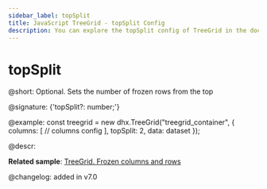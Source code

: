 ```yaml
---
sidebar_label: topSplit
title: JavaScript TreeGrid - topSplit Config 
description: You can explore the topSplit config of TreeGrid in the documentation of the DHTMLX JavaScript UI library. Browse developer guides and API reference, try out code examples and live demos, and download a free 30-day evaluation version of DHTMLX Suite 7.
---
```


# topSplit

@short: Optional. Sets the number of frozen rows from the top

@signature: {'topSplit?: number;'}

@example:
const treegrid = new dhx.TreeGrid("treegrid_container", {
	columns: [
		// columns config
	],
	topSplit: 2,
	data: dataset
});

@descr:

**Related sample**: [TreeGrid. Frozen columns and rows](https://snippet.dhtmlx.com/46me58ze)

@changelog: added in v7.0